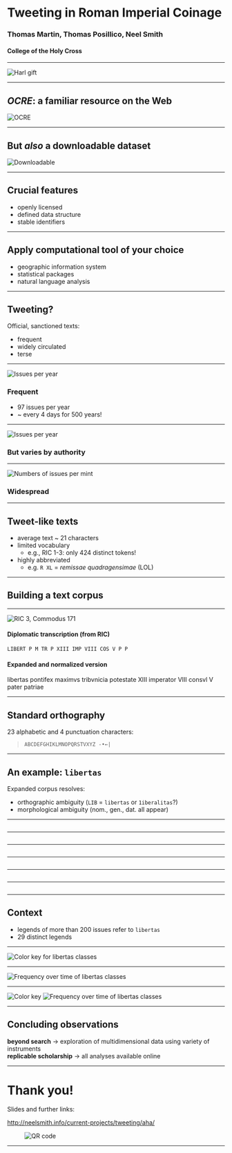 
# Tweeting in Roman Imperial Coinage

### Thomas Martin, Thomas Posillico, Neel Smith

#### College of the Holy Cross

---

<img src="../static/imgs/ric-hardcopy.png" alt="Harl gift"/>

---

## *OCRE*: a familiar resource on the Web

![OCRE](http://shot.holycross.edu/aha/imgs/ocre-logo.png)

---


## But *also* a downloadable dataset




<img src="../static/imgs/downloadable.png" alt="Downloadable"/>


<!-- note


Total number of issues in OCRE: 50644
Obv legends: 50148
Rev legends: 48418
All legends: 98566

-->

---


## Crucial features

- openly licensed
- defined data structure
- stable identifiers

---

## Apply computational tool of your choice


- geographic information system
- statistical packages
- natural language analysis


---

## Tweeting?

Official, sanctioned  texts:

- frequent
- widely circulated
- terse




<!-- note

Average annual rate of striking: 96.64886 issues per year

Total characters: 2144309
Average number of characters per legend: 21

Number of datable issues: 50613
Chronological range of issues in OCRE: 32 BCE - 491 CE

-->

---

<div class="wrap">
<img class="alignright size-70" src="../static/imgs/annual-frequency.png" alt="Issues per year"/>

### Frequent

- 97 issues per year
- ~ every 4 days for 500 years!

</div>

---


<div class="wrap">
<img class="alignright size-70" src="../static/imgs/annual-frequency-by-authority.png" alt="Issues per year"/>

### But varies by authority


</div>


---



<div class="wrap">
<img class="alignright size-70" src="../static/imgs/augustus-vs-ocre.png" alt="Numbers of issues per mint"/>

### Widespread


</div>


---

## Tweet-like texts

- average text ~ 21 characters
- limited vocabulary
  - e.g., RIC 1-3: only 424 distinct tokens!
- highly abbreviated
  - e.g. `R XL` = *remissae quadragensimae* (LOL)



---



## Building a text corpus


---


<div class="wrap">
<img class="alignright size-70" src="../static/imgs/libertas-ric3.comm.171.png" alt="RIC 3, Commodus 171"/>


#### **Diplomatic transcription** (from RIC)

`LIBERT P M TR P XIII IMP VIII COS V P P`

#### **Expanded and normalized version**


libertas pontifex maximvs tribvnicia potestate XIII imperator VIII consvl V pater patriae

</div>

---




## Standard orthography

23 alphabetic and 4 punctuation characters:

> `ABCDEFGHIKLMNOPQRSTVXYZ -•←|`



---

## An example: `libertas`


Expanded corpus resolves:

- orthographic ambiguity (`LIB` = `libertas` or `1iberalitas`?)
- morphological ambiguity (nom., gen., dat. all appear)

---

<img src="../static/imgs/1-Brutus-Leibertas-43-BCE-1944.100.4546.jpg" alt="" class="size-60"/>

---


<img  src="../static/imgs/2-Brutus-EID-MAR-43-42-BCE-1944.100.4554.jpg" alt="" class="size-60"/>


---


<img  src="../static/imgs/3-Augustus-28 BCE-LIbertatis-PR-Vindex-1937.158.453.jpg" alt="" class="size-60"/>


---


<img  src="../static/imgs/4-Claudius-LIbertas-Augusta-AD-50-54-1951.61.34.jpg" alt="" class="size-60"/>


---


<img  src="../static/imgs/5a-Galba-pileus-dagger-68-CE-in-Spain-RIC_0024.jpg" alt=""/>


---


<img src="../static/imgs/6-Galba-Libertas-Restituta-at-Rome-Dec-68-1995.11.679 RIC 479.jpg" alt="" class="size-60"/>

---

## Context

- legends of more than 200 issues refer to `libertas`
- 29 distinct legends

---



<div class="wrap">
<img class="alignleft" src="../static/imgs/color-key.png" alt="Color key for libertas classes"/>
</div>

---

<div class="wrap">
<img class="alignright" src="../static/imgs/libertas-classes.png" alt="Frequency over time of libertas classes"/>
</div>

---

<div class="wrap">
<img class="alignleft size-30" src="../static/imgs/color-key.png" alt="Color key"/>

<img class="alignright size-60" src="../static/imgs/libertas-classes.png" alt="Frequency over time of libertas classes"/>
</div>

---

## Concluding observations

<div class="wrap">
  <div class="grid vertical-align">
    <div class="column">
    <strong>beyond search</strong> → exploration of multidimensional data using variety of instruments
    </div>
    <div class="column">
    <strong>replicable scholarship</strong> → all analyses available online
    </div>
  </div>
</div>



---

# Thank you!

<p>
Slides and further links:
</p>

<http://neelsmith.info/current-projects/tweeting/aha/>

<figure>
<img src="../static/imgs/aha-qr.png" alt="QR code"/>
<figcaption>
  <p></p>
</figcaption>
</figure>


---
